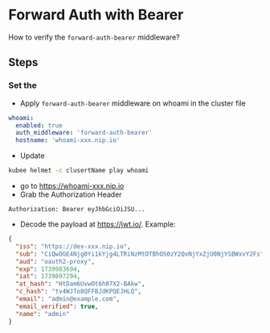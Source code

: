 # Forward Auth with Bearer

How to verify the `forward-auth-bearer` middleware?

## Steps

### Set the 

* Apply `forward-auth-bearer` middleware on whoami in the cluster file
```yaml
whoami:
  enabled: true
  auth_middleware: 'forward-auth-bearer'
  hostname: 'whoami-xxx.nip.io'
```
* Update
```bash
kubee helmet -c clusertName play whoami
```
* go to https://whoami-xxx.nip.io
* Grab the Authorization Header
```http request
Authorization: Bearer eyJhbGciOiJSU...
```
* Decode the payload at https://jwt.io/. Example:
```json
{
  "iss": "https://dex-xxx.nip.io",
  "sub": "CiQwOGE4Njg0Yi1kYjg4LTRiNzMtOTBhOS0zY2QxNjYxZjU0NjYSBWxvY2Fs",
  "aud": "oauth2-proxy",
  "exp": 1739983694,
  "iat": 1739897294,
  "at_hash": "HtDam6UvwOt6h07X2-BAkw",
  "c_hash": "tv4WJTo8QFFBJdKPQEJHLQ",
  "email": "admin@example.com",
  "email_verified": true,
  "name": "admin"
}
```



